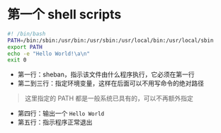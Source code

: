 # 第一个 shell scripts

```bash
#! /bin/bash
PATH=/bin:/sbin:/usr/bin:/usr/sbin:/usr/local/bin:/usr/local/sbin
export PATH
echo -e "Hello World!\a\n"
exit 0
```

- 第一行：sheban，指示该文件由什么程序执行，它必须在第一行
- 第二到三行：指定环境变量，这样在后面可以不用写命令的绝对路径

> 这里指定的 PATH 都是一般系统已具有的，可以不再额外指定

- 第四行：输出一个 `Hello World` 
- 第五行：指示程序正常退出